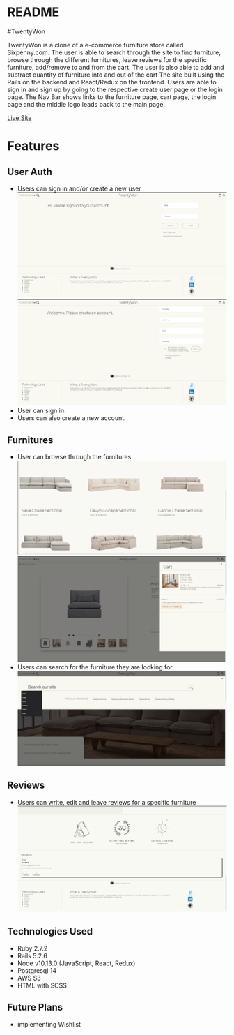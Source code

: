 # README

#TwentyWon

TwentyWon is a clone of a  e-commerce furniture store called Sixpenny.com. The user is able to search through the site to find furniture, browse through the different furnitures, leave reviews for the specific furniture, add/remove to and from the cart. 
The user is also able to add and subtract quantity of furniture into and out of the cart
The site built using the Rails on the backend and React/Redux on the frontend.
Users are able to sign in and sign up by going to the respective create user page or the login page. 
The Nav Bar shows links to the furniture page, cart page, the login page and the middle logo leads back to the main page. 

[Live Site](https://https://twentywon.herokuapp.com/#/)

# Features

## User Auth
- Users can sign in and/or create a new user 
![alt text](https://github.com/jshin720/twentyWon/blob/main/screenshots/Screen%20Shot%202022-04-07%20at%2012.05.20%20AM.png)
![alt text](https://github.com/jshin720/twentyWon/blob/main/screenshots/Screen%20Shot%202022-04-07%20at%2012.05.30%20AM.png)
- User can sign in.
- Users can also create a new account.

## Furnitures
- User can browse through the furnitures
![alt text](https://github.com/jshin720/twentyWon/blob/main/screenshots/Screen%20Shot%202022-04-07%20at%2012.29.39%20AM.png)
![alt text](https://github.com/jshin720/twentyWon/blob/main/screenshots/Screen%20Shot%202022-04-07%20at%2012.05.58%20AM.png)
- Users can search for the furniture they are looking for.
![alt text](https://github.com/jshin720/twentyWon/blob/main/screenshots/Screen%20Shot%202022-04-07%20at%2012.30.02%20AM.png)

## Reviews
- Users can write, edit and leave reviews for a specific furniture
![alt text](https://github.com/jshin720/twentyWon/blob/main/screenshots/Screen%20Shot%202022-04-07%20at%2012.06.37%20AM.png)

## Technologies Used
- Ruby 2.7.2
- Rails 5.2.6
- Node v10.13.0 (JavaScript, React, Redux)
- Postgresql 14
- AWS S3
- HTML with SCSS

## Future Plans
- implementing Wishlist
